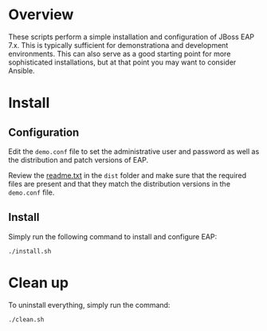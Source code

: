 # Overview
These scripts perform a simple installation and configuration of
JBoss EAP 7.x.  This is typically sufficient for demonstrationa and
development environments.  This can also serve as a good starting
point for more sophisticated installations, but at that point you
may want to consider Ansible.

# Install
## Configuration
Edit the `demo.conf` file to set the administrative user and password
as well as the distribution and patch versions of EAP.

Review the [readme.txt](dist/readme.txt) in the `dist` folder and
make sure that the required files are present and that they match
the distribution versions in the `demo.conf` file.

## Install
Simply run the following command to install and configure EAP:

    ./install.sh

# Clean up
To uninstall everything, simply run the command:

    ./clean.sh

